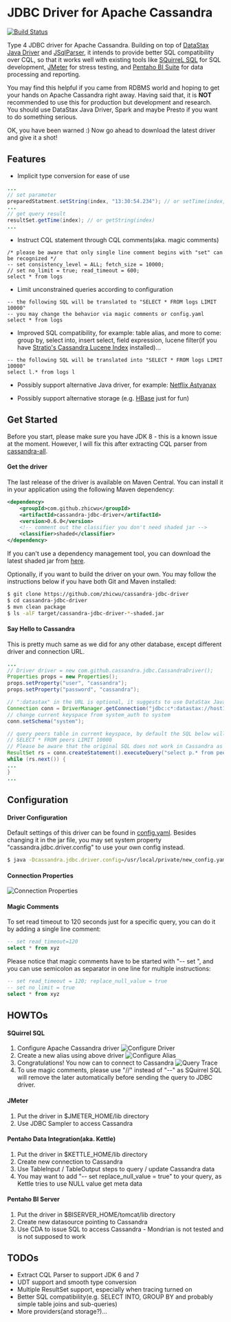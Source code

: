 # JDBC Driver for Apache Cassandra

[![Build Status](https://travis-ci.org/zhicwu/cassandra-jdbc-driver.svg?branch=master)](https://travis-ci.org/zhicwu/cassandra-jdbc-driver)

Type 4 JDBC driver for Apache Cassandra. Building on top of [DataStax Java Driver](https://github.com/datastax/java-driver/)
and [JSqlParser](https://github.com/JSQLParser/JSqlParser), it intends to provide better SQL compatibility over CQL,
so that it works well with existing tools like [SQuirreL SQL](http://www.squirrelsql.org/) for SQL development,
[JMeter](http://jmeter.apache.org) for stress testing, and [Pentaho BI Suite](http://community.pentaho.com/)
for data processing and reporting.

You may find this helpful if you came from RDBMS world and hoping to get your hands on Apache Cassandra right away.
Having said that, it is **NOT** recommended to use this for production but development and research. You should use
DataStax Java Driver, Spark and maybe Presto if you want to do something serious.

OK, you have been warned :) Now go ahead to download the latest driver and give it a shot!

## Features

* Implicit type conversion for ease of use
```java
...
// set parameter
preparedStatment.setString(index, "13:30:54.234"); // or setTime(index, new Time(1465536654234L))
...
// get query result
resultSet.getTime(index); // or getString(index)
...
```

* Instruct CQL statement through CQL comments(aka. magic comments)
```cql
/* please be aware that only single line comment begins with "set" can be recognized */
-- set consistency_level = ALL; fetch_size = 10000;
// set no_limit = true; read_timeout = 600;
select * from logs
```

* Limit unconstrained queries according to configuration
```cql
-- the following SQL will be translated to "SELECT * FROM logs LIMIT 10000"
-- you may change the behavior via magic comments or config.yaml
select * from logs
```

* Improved SQL compatibility, for example: table alias, and more to come: group by, select into, insert select,
field expression, lucene filter(if you have [Stratio's Cassandra Lucene Index](https://github.com/Stratio/cassandra-lucene-index) installed)...
```cql
-- the following SQL will be translated into "SELECT * FROM logs LIMIT 10000"
select l.* from logs l
```

* Possibly support alternative Java driver, for example: [Netflix Astyanax](https://github.com/Netflix/astyanax)

* Possibly support alternative storage (e.g. [HBase](http://hbase.apache.org/) just for fun)

## Get Started

Before you start, please make sure you have JDK 8 - this is a known issue at the moment. However, I will fix this after
extracting CQL parser from [cassandra-all](http://mvnrepository.com/artifact/org.apache.cassandra/cassandra-all/3.5).

#### Get the driver
The last release of the driver is available on Maven Central. You can install it in your application using
the following Maven dependency:
```xml
<dependency>
	<groupId>com.github.zhicwu</groupId>
	<artifactId>cassandra-jdbc-driver</artifactId>
	<version>0.6.0</version>
	<!-- comment out the classifier you don't need shaded jar -->
	<classifier>shaded</classifier>
</dependency>
```
If you can't use a dependency management tool, you can download the latest shaded jar from
[here](http://central.maven.org/maven2/com/github/zhicwu/cassandra-jdbc-driver/).

Optionally, if you want to build the driver on your own. You may follow the instructions below if you have both Git
and Maven installed:
```bash
$ git clone https://github.com/zhicwu/cassandra-jdbc-driver
$ cd cassandra-jdbc-driver
$ mvn clean package
$ ls -alF target/cassandra-jdbc-driver-*-shaded.jar
```

#### Say Hello to Cassandra
This is pretty much same as we did for any other database, except different driver and connection URL.
```java
...
// Driver driver = new com.github.cassandra.jdbc.CassandraDriver();
Properties props = new Properties();
props.setProperty("user", "cassandra");
props.setProperty("password", "cassandra");

// ":datastax" in the URL is optional, it suggests to use DataStax Java driver as the provider to connect to Cassandra
Connection conn = DriverManager.getConnection("jdbc:c*:datastax://host1,host2/system_auth?consistencyLevel=ONE", props);
// change current keyspace from system_auth to system
conn.setSchema("system");

// query peers table in current keyspace, by default the SQL below will be translated into the following CQL:
// SELECT * FROM peers LIMIT 10000
// Please be aware that the original SQL does not work in Cassandra as table alias is not supported
ResultSet rs = conn.createStatement().executeQuery("select p.* from peers p");
while (rs.next()) {
...
}
...
```

## Configuration

#### Driver Configuration
Default settings of this driver can be found in [config.yaml](src/main/resources/config.yaml). Besides changing it
in the jar file, you may set system property "cassandra.jdbc.driver.config" to use your own config instead.
```bash
$ java -Dcassandra.jdbc.driver.config=/usr/local/private/new_config.yaml ...
```

#### Connection Properties
![Connection Properties](../../raw/master/resources/images/connection_properties.png)

#### Magic Comments
To set read timeout to 120 seconds just for a specific query, you can do it by adding a single line comment:
```sql
-- set read_timeout=120
select * from xyz
```
Please notice that magic comments have to be started with "-- set ", and you can use semicolon as separator
in one line for multiple instructions:
```sql
-- set read_timeout = 120; replace_null_value = true
-- set no_limit = true
select * from xyz
```

## HOWTOs

#### SQuirrel SQL
1. Configure Apache Cassandra driver
    ![Configure Driver](../../raw/master/resources/images/configure_driver.png)
2. Create a new alias using above driver
    ![Configure Alias](../../raw/master/resources/images/configure_alias.png)
3. Congratulations! You now can to connect to Cassandra
    ![Query Trace](../../raw/master/resources/images/query_trace.png)
4. To use magic comments, please use "//" instead of "--" as SQuirrel SQL will remove the later automatically
before sending the query to JDBC driver.

#### JMeter
1. Put the driver in $JMETER_HOME/lib directory
2. Use JDBC Sampler to access Cassandra

#### Pentaho Data Integration(aka. Kettle)
1. Put the driver in $KETTLE_HOME/lib directory
2. Create new connection to Cassandra
3. Use TableInput / TableOutput steps to query / update Cassandra data
4. You may want to add "-- set replace_null_value = true" to your query, as Kettle tries to use NULL value get meta data

#### Pentaho BI Server
1. Put the driver in $BISERVER_HOME/tomcat/lib directory
2. Create new datasource pointing to Cassandra
3. Use CDA to issue SQL to access Cassandra - Mondrian is not tested and is not supposed to work

## TODOs

* Extract CQL Parser to support JDK 6 and 7
* UDT support and smooth type conversion
* Multiple ResultSet support, especially when tracing turned on
* Better SQL compatibility(e.g. SELECT INTO, GROUP BY and probably simple table joins and sub-queries)
* More providers(and storage?)...